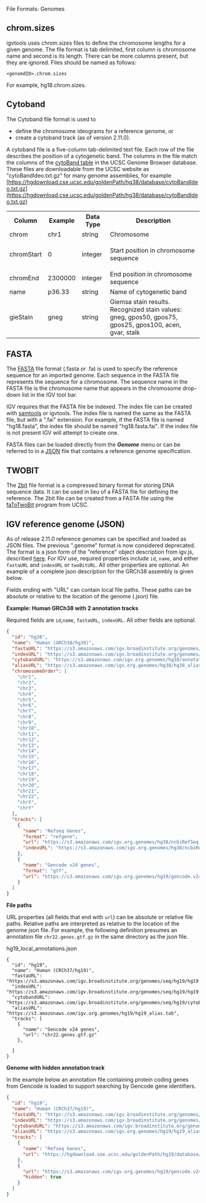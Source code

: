 
<!---
The page title should not go in the menu
-->
<p class="page-title">File Formats: Genomes</p>

## chrom.sizes

igvtools uses chrom.sizes files to define the chromosome lengths for a given genome.    The file format is tab delimited, first column is chromosome name and second is its length.  There can be more columns present, but they are ignored.  Files should be named as follows:

```<genomdID>.chrom.sizes```

For example,  hg18.chrom.sizes.

## Cytoband

The Cytoband file format is used to 
  
* define the chromosome ideograms for a reference genome, or 
* create a cytoband track (as of version 2.11.0).

A cytoband file is a five-column tab-delimited text file. Each row of the file describes the position of a cytogenetic band. The columns in the file match the columns of the [cytoBand table](http://genome.ucsc.edu/cgi-bin/hgTables?db=hg38&hgta_group=map&hgta_track=cytoBand&hgta_table=cytoBand&hgta_doSchema=describe+table+schema) in the UCSC Genome Browser database.  These files are downloadable from the UCSC website as "cytoBandIdeo.txt.gz" for many genome assemblies, for example [https://hgdownload.cse.ucsc.edu/goldenPath/hg38/database/cytoBandIdeo.txt.gz](https://hgdownload.cse.ucsc.edu/goldenPath/hg38/database/cytoBandIdeo.txt.gz)

<table class="general" width="100%">
	<tbody>
		<tr>
			<th>
				Column</th>
			<th>
				Example</th>
			<th>
				Data Type</th>
			<th>
				Description</th>
		</tr>
		<tr>
			<td>
				chrom</td>
			<td>
				chr1</td>
			<td>
				string</td>
			<td>
				Chromosome</td>
		</tr>
		<tr>
			<td>
				chromStart</td>
			<td>
				0</td>
			<td>
				integer</td>
			<td>
				<p>Start position in chromosome sequence</p>
			</td>
		</tr>
		<tr>
			<td>
				chromEnd</td>
			<td>
				2300000</td>
			<td>
				integer</td>
			<td>
				End position in chromosome sequence</td>
		</tr>
		<tr>
			<td>
				name</td>
			<td>
				p36.33</td>
			<td>
				string</td>
			<td>
				Name of cytogenetic band</td>
		</tr>
		<tr>
			<td>
				gieStain</td>
			<td>
				gneg</td>
			<td>
				string</td>
			<td>
				Giemsa stain results. Recognized stain values: gneg, gpos50, gpos75, gpos25, gpos100, acen, gvar, stalk</td>
		</tr>
	</tbody>
</table>

## FASTA

The [FASTA](https://www.ncbi.nlm.nih.gov/genbank/fastaformat/) file format (.fasta or .fa) is used to specify the reference sequence for an imported genome. Each sequence in the FASTA file represents the sequence for a chromosome. The sequence name in the FASTA file is the chromosome name that appears in the chromosome drop-down list in the IGV tool bar. 

IGV requires that the FASTA file be indexed.  The index file can be created with [samtools](https://www.htslib.org/) or igvtools.  The index file is named the same as the FASTA file, but with a ".fai" extension.  For example, if the FASTA file is named "hg18.fasta", the index file should be named "hg18.fasta.fai".  If the index file is not present IGV will attempt to create one.  

FASTA files can be loaded directly from the **_Genome_** menu or can be referred to in a [JSON](#igv-reference-genome-json) file that contains a reference genome specification.  

## TWOBIT

The [2bit](https://genome.ucsc.edu/FAQ/FAQformat.html#format2bit) file format is a compressed binary format for storing DNA sequence data.  It can be used in lieu of a FASTA file for defining the reference.  The 2bit file can be created from a FASTA file using the [faToTwoBit](https://genome.ucsc.edu/goldenPath/help/twoBit.html) program from UCSC.

## IGV reference genome (JSON)

As of release 2.11.0 reference genomes can be specified and loaded as JSON files.  The previous ".genome" format is now considered deprecated.  The format is a json form of the "reference" object description from igv.js, described [here](https://github.com/igvteam/igv.js/wiki/Reference-Genome).  For IGV use, required properties include ```id```, ```name```, and either ```fastaURL``` and ```indexURL``` or ```twoBitURL```.  All other properties are optional.  An example of a complete json description for the GRCh38 assembly is given below.

Fields ending with "URL" can contain local file paths.  These paths can be absolute or relative to the location of the genome (.json) file.

**Example: Human GRCh38 with 2 annotation tracks**

Required fields are ```id```,```name```, ```fastaURL```, ```indexURL```.   All other fields are optional.

```json
{
  "id": "hg38",
  "name": "Human (GRCh38/hg38)",
  "fastaURL": "https://s3.amazonaws.com/igv.broadinstitute.org/genomes/seq/hg38/hg38.fa",
  "indexURL": "https://s3.amazonaws.com/igv.broadinstitute.org/genomes/seq/hg38/hg38.fa.fai",
  "cytobandURL": "https://s3.amazonaws.com/igv.org.genomes/hg38/annotations/cytoBandIdeo.txt.gz",
  "aliasURL": "https://s3.amazonaws.com/igv.org.genomes/hg38/hg38_alias.tab",
  "chromosomeOrder": [
    "chr1",
    "chr2",
    "chr3",
    "chr4",
    "chr5",
    "chr6",
    "chr7",
    "chr8",
    "chr9",
    "chr10",
    "chr11",
    "chr12",
    "chr13",
    "chr14",
    "chr15",
    "chr16",
    "chr17",
    "chr18",
    "chr19",
    "chr20",
    "chr21",
    "chr22",
    "chrX",
    "chrY"
  ],
  "tracks": [
    {
      "name": "Refseq Genes",
      "format": "refgene",
      "url": "https://s3.amazonaws.com/igv.org.genomes/hg38/ncbiRefSeq.sorted.txt.gz",
      "indexURL": "https://s3.amazonaws.com/igv.org.genomes/hg38/ncbiRefSeq.sorted.txt.gz.tbi"
    },
    {
      "name": "Gencode v24 genes",
      "format": "gtf",
      "url": "https://s3.amazonaws.com/igv.org.genomes/hg19/gencode.v24.genes.gtf.gz"
    }
  ]
}

```

**File paths**

URL properties (all fields that end with ```url```) can be absolute or relative file paths.  Relative paths are interpreted as relative to the location of the genome json file.   For example, the following definition presumes an annotation file ```chr22.genes.gtf.gz``` in the same directory as the json file.

hg19_local_annotations.json
```
{
  "id": "hg19",
  "name": "Human (CRCh37/hg19)",
  "fastaURL": "https://s3.amazonaws.com/igv.broadinstitute.org/genomes/seq/hg19/hg19.fasta",
  "indexURL": "https://s3.amazonaws.com/igv.broadinstitute.org/genomes/seq/hg19/hg19.fasta.fai",
  "cytobandURL": "https://s3.amazonaws.com/igv.broadinstitute.org/genomes/seq/hg19/cytoBand.txt",
  "aliasURL": "https://s3.amazonaws.com/igv.org.genomes/hg19/hg19_alias.tab",
  "tracks": [
    {
      "name": "Gencode v24 genes",
      "url": "chr22.genes.gtf.gz"
    },

  ]
}
```


**Genome with hidden annotation track**

In the example below an annotation file containing protein coding genes from Gencode is loaded to support searching by Gencode gene identifiers.  


```json
{
  "id": "hg19",
  "name": "Human (CRCh37/hg19)",
  "fastaURL": "https://s3.amazonaws.com/igv.broadinstitute.org/genomes/seq/hg19/hg19.fasta",
  "indexURL": "https://s3.amazonaws.com/igv.broadinstitute.org/genomes/seq/hg19/hg19.fasta.fai",
  "cytobandURL": "https://s3.amazonaws.com/igv.broadinstitute.org/genomes/seq/hg19/cytoBand.txt",
  "aliasURL": "https://s3.amazonaws.com/igv.org.genomes/hg19/hg19_alias.tab",
  "tracks": [
    {
      "name": "Refseq Genes",
      "url": "https://hgdownload.soe.ucsc.edu/goldenPath/hg19/database/ncbiRefSeq.txt.gz"
    },
    {
      "url": "https://s3.amazonaws.com/igv.org.genomes/hg19/gencode.v24.genes.gtf.gz",
      "hidden": true
    }
  ]
}
```
